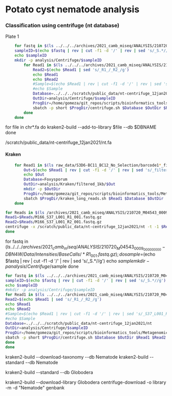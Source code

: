 # Potato cyst nematode analysis

### Classification using centrifuge (nt database)

Plate 1

```bash
    for fastq in $(ls ../../../archives/2021_camb_miseq/ANALYSIS/210720_M04543_0009_000000000-DBN4W/Data/Intensities/BaseCalls/*R1_001.fastq.gz); do
    sampleID=$(echo $fastq | rev | cut -f1 -d '/' | rev | sed 's/_S.*//g')
    echo $sampleID
    mkdir -p analysis/Centrifuge/$sampleID
        for Read1 in $(ls ../../../archives/2021_camb_miseq/ANALYSIS/210720_M04543_0009_000000000-DBN4W/Data/Intensities/BaseCalls/"$sampleID"_*R1_001.fastq.gz); do
            Read2=$(echo $Read1 | sed 's/_R1_/_R2_/g')
            echo $Read1
            echo $Read2
            #Sample=$(echo $Read1 | rev | cut -f1 -d '/' | rev | sed 's/_S37_L001_R1_001.fastq.gz//g')
            #echo $Sample
            Database=../../../scratch/public_data/nt-centrifuge_12jan2021/nt
            OutDir=analysis/Centrifuge/$sampleID
            ProgDir=/home/gomeza/git_repos/scripts/bioinformatics_tools/Metagenomics
            sbatch -p short $ProgDir/centrifuge.sh $Database $OutDir $Read1 $Read2
        done
    done
```




for file in chr*.fa
do
kraken2-build --add-to-library $file --db $DBNAME
done

/scratch/public_data/nt-centrifuge_12jan2021/nt.fa


#### Kraken

```bash
    for Read1 in $(ls raw_data/S3D6-BC11_BC12_No_Selection/barcode1*_filtered.fq.gz); do
        Out=$(echo $Read1 | rev | cut -f1 -d '/' | rev | sed 's/_filtered.fq.gz//g')
        echo $Out
        Database=Foxysporum
        OutDir=analysis/Kraken/filtered_1kb/$Out
        mkdir -p $OutDir
        ProgDir=/home/gomeza/git_repos/scripts/bioinformatics_tools/Metagenomics
        sbatch $ProgDir/kraken_long_reads.sh $Read1 $Database $OutDir
    done

for Reads in $(ls /archives/2021_camb_miseq/ANALYSIS/210720_M04543_0009_000000000-DBN4W/Data/Intensities/BaseCalls); do
Read1=$Reads/M166_S37_L001_R1_001.fastq.gz
Read2=$Reads/M166_S37_L001_R2_001.fastq.gz
centrifuge -x /scratch/public_data/nt-centrifuge_12jan2021/nt -t -1 $Read1 -2 $Read2 --phred33 --report-file centrifuge_report.tsv -S centrifuge_results.txt 
done
```



for fastq in $(ls ../../../archives/2021_camb_miseq/ANALYSIS/210720_M04543_0009_000000000-DBN4W/Data/Intensities/BaseCalls/*R1_001.fastq.gz); do
sample=$(echo $fastq | rev | cut -f1 -d '/' | rev | sed 's/_S.*//g')
echo $sample
mkdir -p analysis/Centrifuge/$sample
done


```bash
for fastq in $(ls ../../../archives/2021_camb_miseq/ANALYSIS/210720_M04543_0009_000000000-DBN4W/Data/Intensities/BaseCalls/*R1_001.fastq.gz); do
sampleID=$(echo $fastq | rev | cut -f1 -d '/' | rev | sed 's/_S.*//g')
echo $sampleID
#mkdir -p analysis/Centrifuge/$sampleID
for Read1 in $(ls ../../../archives/2021_camb_miseq/ANALYSIS/210720_M04543_0009_000000000-DBN4W/Data/Intensities/BaseCalls/"$sampleID"_*R1_001.fastq.gz); do
Read2=$(echo $Read1 | sed 's/_R1_/_R2_/g')
echo $Read1
echo $Read2
#Sample=$(echo $Read1 | rev | cut -f1 -d '/' | rev | sed 's/_S37_L001_R1_001.fastq.gz//g')
#echo $Sample
Database=../../../scratch/public_data/nt-centrifuge_12jan2021/nt
OutDir=analysis/Centrifuge/$sampleID
ProgDir=/home/gomeza/git_repos/scripts/bioinformatics_tools/Metagenomics
sbatch -p short $ProgDir/centrifuge.sh $Database $OutDir $Read1 $Read2
done
done
```

kraken2-build --download-taxonomy --db Nematode
kraken2-build --standard --db Nematode


kraken2-build --standard --db Globodera

kraken2-build --download-library Globodera
centrifuge-download -o library -m -d "Nematode" genbank